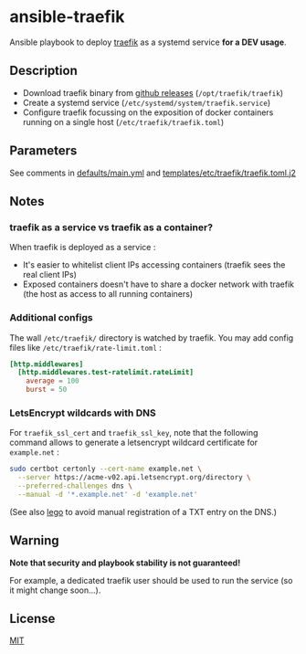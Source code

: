 # ansible-traefik

Ansible playbook to deploy [traefik](https://doc.traefik.io/traefik/) as a systemd service **for a DEV usage**.

## Description

* Download traefik binary from [github releases](https://github.com/traefik/traefik/tags) (`/opt/traefik/traefik`)
* Create a systemd service (`/etc/systemd/system/traefik.service`)
* Configure traefik focussing on the exposition of docker containers running on a single host (`/etc/traefik/traefik.toml`)


## Parameters

See comments in [defaults/main.yml](defaults/main.yml) and [templates/etc/traefik/traefik.toml.j2](templates/etc/traefik/traefik.toml.j2)

## Notes

### traefik as a service vs traefik as a container?

When traefik is deployed as a service :

* It's easier to whitelist client IPs accessing containers (traefik sees the real client IPs)
* Exposed containers doesn't have to share a docker network with traefik (the host as access to all running containers)

### Additional configs

The wall `/etc/traefik/` directory is watched by traefik. You may add config files like `/etc/traefik/rate-limit.toml` :

```toml
[http.middlewares]
  [http.middlewares.test-ratelimit.rateLimit]
    average = 100
    burst = 50
```

### LetsEncrypt wildcards with DNS

For `traefik_ssl_cert` and `traefik_ssl_key`, note that the following command allows to generate a letsencrypt wildcard certificate for `example.net` :

```bash
sudo certbot certonly --cert-name example.net \
  --server https://acme-v02.api.letsencrypt.org/directory \
  --preferred-challenges dns \
  --manual -d '*.example.net' -d 'example.net'
```

(See also [lego](https://go-acme.github.io/lego/) to avoid manual registration of a TXT entry on the DNS.)

## Warning

**Note that security and playbook stability is not guaranteed!**

For example, a dedicated traefik user should be used to run the service (so it might change soon...).

## License

[MIT](LICENSE)

